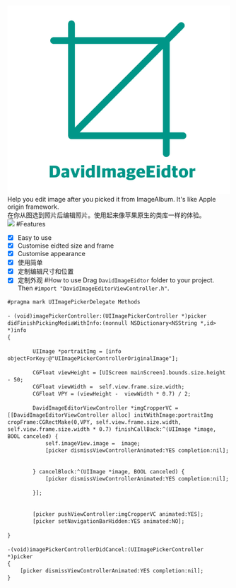 ![](https://github.com/Liqiankun/DavidImageEditor/raw/master/davidimageeditor.png)<br>
Help you edit image after you picked it from ImageAlbum. It's like Apple origin framework.<br>
在你从图选到照片后编辑照片。使用起来像苹果原生的类库一样的体验。<br>
![](https://github.com/Liqiankun/DavidImageEditor/raw/master/davidimageeitor.gif)
#Features
- [x] Easy to use
- [x] Customise eidted size and frame
- [x] Customise appearance
- [x] 使用简单
- [x] 定制编辑尺寸和位置
- [x] 定制外观
#How to use
Drag `DavidImageEidtor` folder to your project. Then `#import "DavidImageEditorViewController.h"`.
```oc
#pragma mark UIImagePickerDelegate Methods

- (void)imagePickerController:(UIImagePickerController *)picker didFinishPickingMediaWithInfo:(nonnull NSDictionary<NSString *,id> *)info
{
    
        UIImage *portraitImg = [info objectForKey:@"UIImagePickerControllerOriginalImage"];

        CGFloat viewHeight = [UIScreen mainScreen].bounds.size.height - 50;
        CGFloat viewWidth =  self.view.frame.size.width;
        CGFloat VPY = (viewHeight -  viewWidth * 0.7) / 2;
    
        DavidImageEditorViewController *imgCropperVC = [[DavidImageEditorViewController alloc] initWithImage:portraitImg cropFrame:CGRectMake(0,VPY, self.view.frame.size.width, self.view.frame.size.width * 0.7) finishCallBack:^(UIImage *image, BOOL canceled) {
            self.imageView.image =  image;
            [picker dismissViewControllerAnimated:YES completion:nil];
           
            
        } cancelBlock:^(UIImage *image, BOOL canceled) {
            [picker dismissViewControllerAnimated:YES completion:nil];
       
        }];

        
        [picker pushViewController:imgCropperVC animated:YES];
        [picker setNavigationBarHidden:YES animated:NO];

}

-(void)imagePickerControllerDidCancel:(UIImagePickerController *)picker
{
    [picker dismissViewControllerAnimated:YES completion:nil];
}
```
